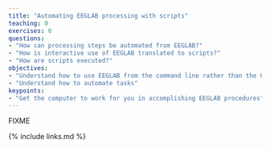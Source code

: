 ```yaml
---
title: "Automating EEGLAB processing with scripts"
teaching: 0
exercises: 0
questions:
- "How can processing steps be automated from EEGLAB?"
- "How is interactive use of EEGLAB translated to scripts?"
- "How are scripts executed?"
objectives:
- "Understand how to use EEGLAB from the command line rather than the Graphical User Interface"
- "Understand how to automate tasks"
keypoints:
- "Get the computer to work for you in accomplishing EEGLAB procedures"
---
```

FIXME

{% include links.md %}

